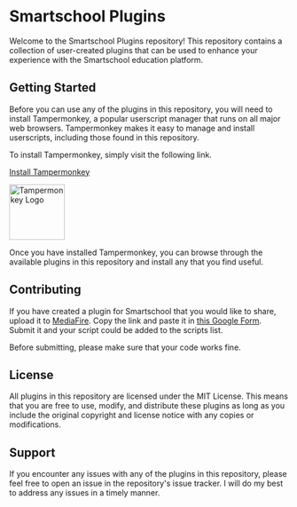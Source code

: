 # Smartschool Plugins

Welcome to the Smartschool Plugins repository! This repository contains a collection of user-created plugins that can be used to enhance your experience with the Smartschool education platform.

## Getting Started

Before you can use any of the plugins in this repository, you will need to install Tampermonkey, a popular userscript manager that runs on all major web browsers. Tampermonkey makes it easy to manage and install userscripts, including those found in this repository.

To install Tampermonkey, simply visit the following link.

[Install Tampermonkey](https://chrome.google.com/webstore/detail/tampermonkey/dhdgffkkebhmkfjojejmpbldmpobfkfo?hl=en)
<div style="pointer-events: none;">
  <a href="https://chrome.google.com/webstore/detail/tampermonkey/dhdgffkkebhmkfjojejmpbldmpobfkfo?hl=en">
    <img src="https://images.sftcdn.net/images/t_app-logo-xl,f_auto,dpr_2/p/a6fb70ec-ab0b-471f-adf4-d1110724a4db/1174036643/tampermonkey-icon.png" alt="Tampermonkey Logo" width="100" height="100">
  </a>
</div>


Once you have installed Tampermonkey, you can browse through the available plugins in this repository and install any that you find useful.

## Contributing

If you have created a plugin for Smartschool that you would like to share, upload it to [MediaFire](https://app.mediafire.com/myfiles). Copy the link and paste it in [this Google Form](https://forms.gle/wMQ6UJy4QBs9EpJD7). Submit it and your script could be added to the scripts list.

Before submitting, please make sure that your code works fine. 

## License

All plugins in this repository are licensed under the MIT License. This means that you are free to use, modify, and distribute these plugins as long as you include the original copyright and license notice with any copies or modifications.

## Support

If you encounter any issues with any of the plugins in this repository, please feel free to open an issue in the repository's issue tracker. I will do my best to address any issues in a timely manner.
